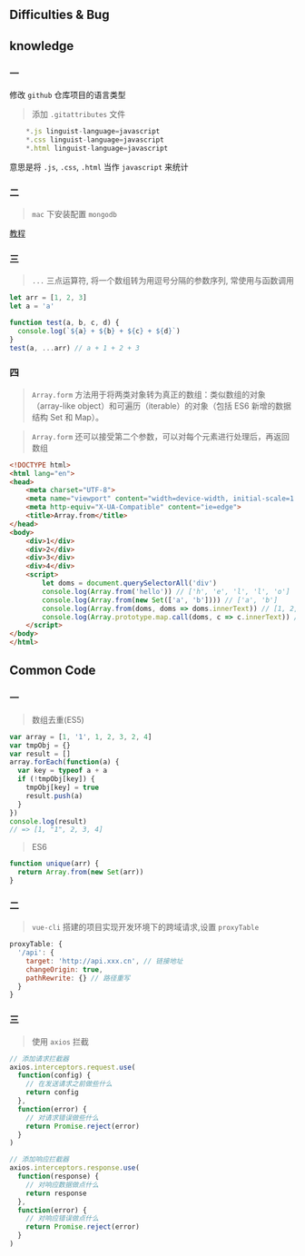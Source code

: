## Difficulties & Bug

## knowledge

### 一

修改 `github` 仓库项目的语言类型

> 添加 `.gitattributes` 文件

```js
    *.js linguist-language=javascript
    *.css linguist-language=javascript
    *.html linguist-language=javascript
```

意思是将 `.js`, `.css`, `.html` 当作 `javascript` 来统计

### 二

> `mac` 下安装配置 `mongodb`

[教程](https://segmentfault.com/a/1190000010383923)

### 三

> `...` 三点运算符, 将一个数组转为用逗号分隔的参数序列, 常使用与函数调用

```javascript
let arr = [1, 2, 3]
let a = 'a'

function test(a, b, c, d) {
  console.log(`${a} + ${b} + ${c} + ${d}`)
}
test(a, ...arr) // a + 1 + 2 + 3
```

### 四

> `Array.form` 方法用于将两类对象转为真正的数组：类似数组的对象（array-like object）和可遍历（iterable）的对象（包括 ES6 新增的数据结构 Set 和 Map）。

> `Array.form` 还可以接受第二个参数，可以对每个元素进行处理后，再返回数组

```html
<!DOCTYPE html>
<html lang="en">
<head>
    <meta charset="UTF-8">
    <meta name="viewport" content="width=device-width, initial-scale=1.0">
    <meta http-equiv="X-UA-Compatible" content="ie=edge">
    <title>Array.from</title>
</head>
<body>
    <div>1</div>
    <div>2</div>
    <div>3</div>
    <div>4</div>
    <script>
        let doms = document.querySelectorAll('div')
        console.log(Array.from('hello')) // ['h', 'e', 'l', 'l', 'o']
        console.log(Array.from(new Set(['a', 'b']))) // ['a', 'b']
        console.log(Array.from(doms, doms => doms.innerText)) // [1, 2, 3, 4]
        console.log(Array.prototype.map.call(doms, c => c.innerText)) //[1, 2, 3, 4]
    </script>
</body>
</html>
```

## Common Code

### 一

> 数组去重(ES5)

```javascript
var array = [1, '1', 1, 2, 3, 2, 4]
var tmpObj = {}
var result = []
array.forEach(function(a) {
  var key = typeof a + a
  if (!tmpObj[key]) {
    tmpObj[key] = true
    result.push(a)
  }
})
console.log(result)
// => [1, "1", 2, 3, 4]
```

> ES6

```javascript
function unique(arr) {
  return Array.from(new Set(arr))
}
```

### 二

> `vue-cli` 搭建的项目实现开发环境下的跨域请求,设置 `proxyTable`

```javascript
proxyTable: {
  '/api': {
    target: 'http://api.xxx.cn', // 链接地址
    changeOrigin: true,
    pathRewrite: {} // 路径重写
  }
}
```

### 三

> 使用 `axios` 拦截

```js
// 添加请求拦截器
axios.interceptors.request.use(
  function(config) {
    // 在发送请求之前做些什么
    return config
  },
  function(error) {
    // 对请求错误做些什么
    return Promise.reject(error)
  }
)

// 添加响应拦截器
axios.interceptors.response.use(
  function(response) {
    // 对响应数据做点什么
    return response
  },
  function(error) {
    // 对响应错误做点什么
    return Promise.reject(error)
  }
)
```
